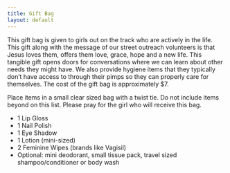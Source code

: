 ```yaml
---
title: Gift Bag
layout: default
---
```


This gift bag is given to girls out on the track who are actively in the life. This gift along with the message of our street outreach volunteers is that Jesus loves them, offers them love, grace, hope and a new life. This tangible gift opens doors for conversations where we can learn about other needs they might have. We also provide hygiene items that they typically donʼt have access to through their pimps so they can properly care for themselves. The cost of the gift bag is approximately $7.

Place items in a small clear sized bag with a twist tie. Do not include items beyond on this list. Please pray for the girl who will receive this bag.

- 1 Lip Gloss
- 1 Nail Polish
- 1 Eye Shadow
- 1 Lotion (mini-sized)
- 2 Feminine Wipes (brands like Vagisil)
- Optional: mini deodorant, small tissue pack, travel sized shampoo/conditioner or body wash
